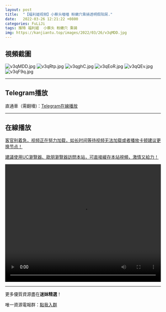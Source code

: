 ```yaml
---
layout: post
title:  "【福利姬视频】小蔡头喵喵 粉嫩穴乘骑透明假阳屌."
date:   2022-03-26 12:21:22 +0800
categories: FuLiJi
tags: 推特 福利姬  小蔡头 粉嫩穴 乘骑
img: https://kanjiantu.top/images/2022/03/26/v3qMDD.jpg
---
```



## 視頻截圖

![v3qMDD.jpg](https://kanjiantu.top/images/2022/03/26/v3qMDD.jpg)
![v3qRtp.jpg](https://kanjiantu.top/images/2022/03/26/v3qRtp.jpg)
![v3qghC.jpg](https://kanjiantu.top/images/2022/03/26/v3qghC.jpg)
![v3qEoR.jpg](https://kanjiantu.top/images/2022/03/26/v3qEoR.jpg)
![v3qQEv.jpg](https://kanjiantu.top/images/2022/03/26/v3qQEv.jpg)
![v3qF9q.jpg](https://kanjiantu.top/images/2022/03/26/v3qF9q.jpg)

* * *
## Telegram播放

直通車（需翻墻)：[Telegram在線播放](https://t.me/mimeijingxuan/350)

* * *
## 在線播放
<u>客官别着急，视频正在努力加载，如长时间等待视频无法加载或者播放卡顿建议更换节点！</u>

<u>建議使用UC瀏覽器、歐朋瀏覽器訪問本站，可直接緩存本站視頻，激情又給力！</u>
<center><video src="https://cdn.publer.io/uploads/videos/623ed31fdb27975cf785e079/f4112402bd3535e089acb8e9115eca8d.mp4" width="100%" height="380px" controls="controls"></video></center>


* * *
更多優質資源盡在**迷妹精選**！

唯一資源電報群：[點我入群](https://t.me/mimeijingxuan)


